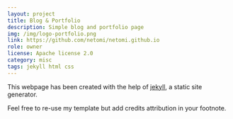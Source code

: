 ```yaml
---
layout: project
title: Blog & Portfolio
description: Simple blog and portfolio page
img: /img/logo-portfolio.png
link: https://github.com/netomi/netomi.github.io
role: owner
license: Apache license 2.0
category: misc
tags: jekyll html css
---
```


This webpage has been created with the help of <a href="https://jekyllrb.com">jekyll</a>, a static site generator.

Feel free to re-use my template but add credits attribution in your footnote.